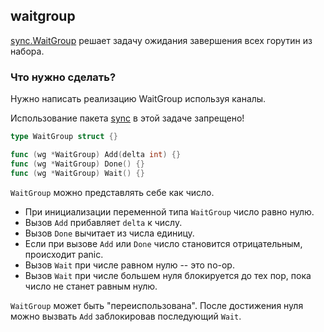 ## waitgroup

[sync.WaitGroup](https://golang.org/pkg/sync/#WaitGroup) решает задачу ожидания завершения всех горутин из набора.

### Что нужно сделать?

Нужно написать реализацию WaitGroup используя каналы.

Использование пакета [sync](https://golang.org/pkg/sync) в этой задаче запрещено!

```go
type WaitGroup struct {}

func (wg *WaitGroup) Add(delta int) {}
func (wg *WaitGroup) Done() {}
func (wg *WaitGroup) Wait() {}
```

`WaitGroup` можно представлять себе как число.

* При инициализации переменной типа `WaitGroup` число равно нулю.
* Вызов `Add` прибавляет `delta` к числу.
* Вызов `Done` вычитает из числа единицу.
* Если при вызове `Add` или `Done` число становится отрицательным, происходит panic.
* Вызов `Wait` при числе равном нулю -- это no-op.
* Вызов `Wait` при числе большем нуля блокируется до тех пор, пока число не станет равным нулю.

`WaitGroup` может быть "переиспользована".
После достижения нуля можно вызвать `Add` заблокировав последующий `Wait`.
